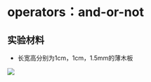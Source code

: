 # operators：and-or-not

## 实验材料

- 长宽高分别为1cm，1cm，1.5mm的薄木板

![](/images/用实体模型表达编程过程中的基本组件/operators：and-or-not/1a1.jpg)
